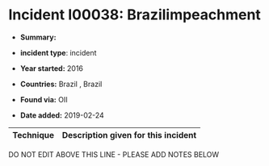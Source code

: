 # Incident I00038: Brazilimpeachment

* **Summary:** 

* **incident type**: incident

* **Year started:** 2016

* **Countries:** Brazil , Brazil

* **Found via:** OII

* **Date added:** 2019-02-24
 

| Technique | Description given for this incident |
| --------- | ------------------------- |


DO NOT EDIT ABOVE THIS LINE - PLEASE ADD NOTES BELOW